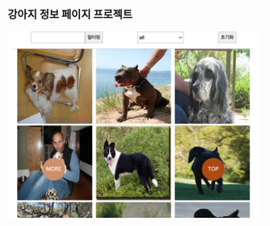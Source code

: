 ## 강아지 정보 페이지 프로젝트
<img src='https://github.com/JoonHoSeong/OZ_Backend_School/blob/main/JavaScript/mini_project/dog_info_page/src/image/screenshot.png' alt='screenshot'>
